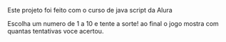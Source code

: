 Este projeto foi feito com o curso de java script da Alura

Escolha um numero de 1 a 10 e tente a sorte! ao final o jogo mostra com quantas tentativas voce acertou.
